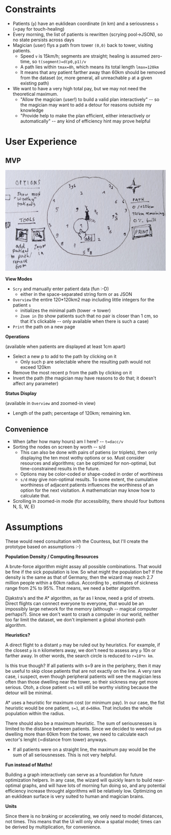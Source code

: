 # Constraints

- Patients (`p`) have an euklidean coordinate (in km) and a seriousness `s` (=pay for touch-healing)
- Every morning, the list of patients is rewritten (scrying pool->JSON), so no state persists across days
- Magician (user) flys a path from tower `(0,0)` back to tower, visiting patients.
    - Speed `v` is 15km/h; segments are straight; healing is assumed zero-time, so `t(segment)=d(p0,p1)/v`
    - A path lies within `tmax=8h`, which means its total length `lmax=120km`
    - It means that any patient farther away than 60km should be removed from the dataset (or, more general, all unreachable `p` at a given existing path)
- We want to have a very high total pay, but we may not need the theoretical maximum.
    - "Allow the magician (user!) to build a valid plan interactively" -- so the magician may want to add a detour for reasons outside my knowledge
    - "Provide help to make the plan efficient, either interactively or automatically" -- any kind of efficiency hint may prove helpful


# User Experience

## MVP

![_You can see a circle around the magician's tower, with clickable patients in the center of a graphical Ui. Left are options, right side has the created path, with a button to `Print` the path._](./assets/UI.jpg)



**View Modes**

- `Scry` and manually enter patient data (fun :-D)
    - either in the space-separated string form or as JSON
- `Overview` the entire 120*120km2 map including little integers for the patient `s`
    - initializes the minimal path (tower -> tower)
    - `Zoom in` (to show patients such that no pair is closer than 1 cm, so that it's clickable -- only available when there is such a case)
- `Print` the path on a new page


**Operations**

(available when patients are displayed at least 1cm apart)

- Select a new p to add to the path by clicking on it
    - Only such p are selectable where the resulting path would not exceed 120km
- Remove the most recent p from the path by clicking on it
- Invert the path (the magician may have reasons to do that; it doesn't affect any parameter)


**Status Display**

(available in `Overview` and zoomed-in view)

- Length of the path; percentage of 120km; remaining km.


## Convenience

- When (after how many hours) am I here? -- `t=dacc/v`
- Sorting the nodes on screen by worth -- s/d 
    - This can also be done with pairs of patiens (or triplets), then only displaying the ten most wothy options or so. Must consider resources and algorithms; can be optimized for non-optimal, but time-constrained results in the future.
    - Options may be color-coded or shape-coded in order of worthiness
    - `s/d` may give non-optimal results. To some extent, the cumulative worthiness of adjacent patients influences the worthiness of an option for the next visitation. A mathematician may know how to calculate that.
- Scrolling in zoomed-in mode (for accessibility, there should four buttons N, S, W, E)


# Assumptions

These would need consultation with the Countess, but I'll create the prototype based on assumptions :-)

**Population Density / Computing Resources**

A brute-force algorithm might assay all possible combinations. That would be fine if the sick population is low.
So what might the population be? If the density is the same as that of Germany, then the wizard may reach 2.7
million people within a 60km radius. According to [](google.com/search?q=what+percentage+of+people+is+ill), estimates of sickness range from 2% to 95%. That means, we need a better algorithm.

Djakstra's and the A* algorithm, as far as I know, need a grid of streets. Direct flights can connect everyone to everyone, that would be an impossibly large network for the memory (although -- magical computer perhaps?). Since we don't want to crash a computer in our world, neither too far limit the dataset, we don't implement a global shortest-path algorithm.

**Heuristics?**

A direct flight to a distant `p` may be ruled out by heuristics. For example, if the closest `p` is n kilometers away, we don't need to assess any `p` 10n or farther away. In other words, the search circle is reduced to `r=10*n km`.

Is this true though? If all patients with s=9 are in the periphery, then it may be useful to skip close patients that are not exactly on the line. A very rare case, i suspect, even though peripheral patients will see the magician less often than those dwelling near the tower, so their sickness may get more serious. Otoh, a close patient `s=1` will still be worthy visiting because the detour will be minimal.

A* uses a heuristic for maximum cost (or minimum pay). In our case, the fist heuristic would be one patient, `s=1`, at `d=60km`. That includes the whole population within the radius.

There should also be a maximum heuristic. The sum of seriousnesses is limited to the distance between patients.
Since we decided to weed out ps dwelling more than 60km from the tower, we need to calculate each vector's lenght (=distance from tower) anyways.
- If all patients were on a straight line, the maximum pay would be the sum of all seriousnesses.
This is not very helpful.

**Fun instead of Maths!**

Building a graph interactively can serve as a foundation for future optimization helpers. In any case, the wizard will quickly learn to build near-optimal graphs, and will have lots of morning fun doing so, and any potential efficiency increase throught algorithms will be relatively low. Optimizing on an euklidean surface is very suited to human and magician brains.


**Units**

Since there is no braking or accelerating, we only need to model distances, not times.
This means that the Ui will only show a spatial model; times can be derived by multiplication, for convenience.